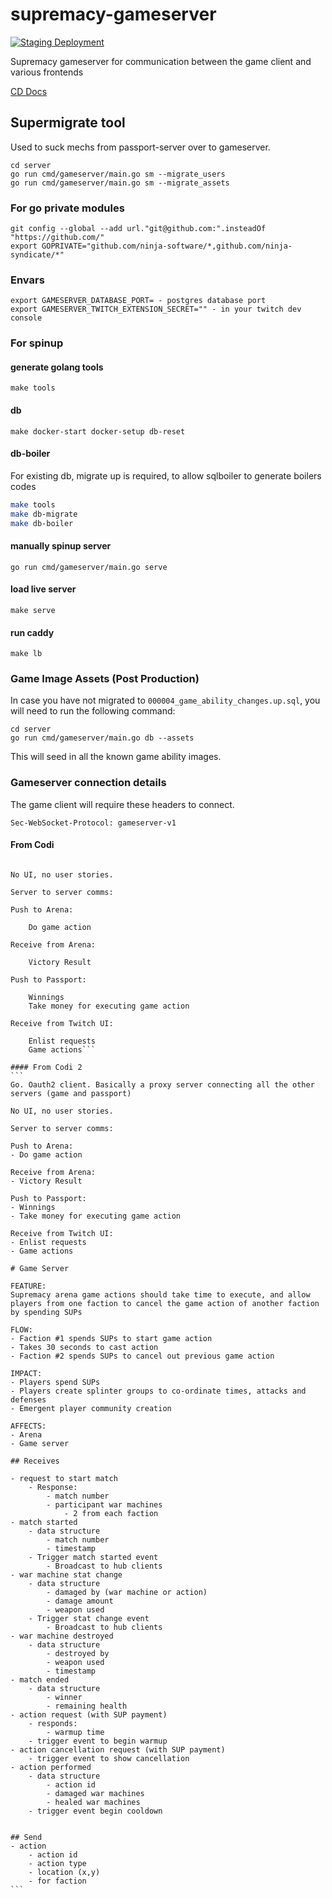 # supremacy-gameserver

[![Staging Deployment](https://github.com/ninja-syndicate/supremacy-gameserver/actions/workflows/deploy-staging.yml/badge.svg)](https://github.com/ninja-syndicate/supremacy-gameserver/actions/workflows/deploy-staging.yml)

Supremacy gameserver for communication between the game client and various frontends

[CD Docs](.github/workflows/README.md)

## Supermigrate tool

Used to suck mechs from passport-server over to gameserver.

```
cd server
go run cmd/gameserver/main.go sm --migrate_users
go run cmd/gameserver/main.go sm --migrate_assets
```

### For go private modules

```shell
git config --global --add url."git@github.com:".insteadOf "https://github.com/"
export GOPRIVATE="github.com/ninja-software/*,github.com/ninja-syndicate/*"
```

### Envars

```
export GAMESERVER_DATABASE_PORT= - postgres database port
export GAMESERVER_TWITCH_EXTENSION_SECRET="" - in your twitch dev console
```

### For spinup

#### generate golang tools

```shell
make tools
```

#### db

```shell
make docker-start docker-setup db-reset
```

#### db-boiler

For existing db, migrate up is required, to allow sqlboiler to generate boilers codes

```bash
make tools
make db-migrate
make db-boiler
```

#### manually spinup server

```shell
go run cmd/gameserver/main.go serve
```

#### load live server

```shell
make serve
```

#### run caddy

```shell
make lb
```

### Game Image Assets (Post Production)

In case you have not migrated to `000004_game_ability_changes.up.sql`, you will need to run the following command:

```
cd server
go run cmd/gameserver/main.go db --assets
```

This will seed in all the known game ability images.

### Gameserver connection details

The game client will require these headers to connect.

```shell
Sec-WebSocket-Protocol: gameserver-v1
```

#### From Codi

````Go. Oauth2 client. Basically a proxy server connecting all the other servers (game and passport)

No UI, no user stories.

Server to server comms:

Push to Arena:

    Do game action

Receive from Arena:

    Victory Result

Push to Passport:

    Winnings
    Take money for executing game action

Receive from Twitch UI:

    Enlist requests
    Game actions```

#### From Codi 2
```
Go. Oauth2 client. Basically a proxy server connecting all the other servers (game and passport)

No UI, no user stories.

Server to server comms:

Push to Arena:
- Do game action

Receive from Arena:
- Victory Result

Push to Passport:
- Winnings
- Take money for executing game action

Receive from Twitch UI:
- Enlist requests
- Game actions

# Game Server

FEATURE:
Supremacy arena game actions should take time to execute, and allow players from one faction to cancel the game action of another faction by spending SUPs

FLOW:
- Faction #1 spends SUPs to start game action
- Takes 30 seconds to cast action
- Faction #2 spends SUPs to cancel out previous game action

IMPACT:
- Players spend SUPs
- Players create splinter groups to co-ordinate times, attacks and defenses
- Emergent player community creation

AFFECTS:
- Arena
- Game server

## Receives

- request to start match
    - Response:
        - match number
        - participant war machines
            - 2 from each faction
- match started
    - data structure
        - match number
        - timestamp
    - Trigger match started event
        - Broadcast to hub clients
- war machine stat change
    - data structure
        - damaged by (war machine or action)
        - damage amount
        - weapon used
    - Trigger stat change event
        - Broadcast to hub clients
- war machine destroyed
    - data structure
        - destroyed by
        - weapon used
        - timestamp
- match ended
    - data structure
        - winner
        - remaining health
- action request (with SUP payment)
    - responds:
        - warmup time
    - trigger event to begin warmup
- action cancellation request (with SUP payment)
    - trigger event to show cancellation
- action performed
    - data structure
        - action id
        - damaged war machines
        - healed war machines
    - trigger event begin cooldown


## Send
- action
    - action id
    - action type
    - location (x,y)
    - for faction
```

````
